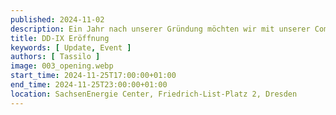 ```yaml
---
published: 2024-11-02
description: Ein Jahr nach unserer Gründung möchten wir mit unserer Community zelebrieren!
title: DD-IX Eröffnung
keywords: [ Update, Event ]
authors: [ Tassilo ]
image: 003_opening.webp
start_time: 2024-11-25T17:00:00+01:00
end_time: 2024-11-25T23:00:00+01:00
location: SachsenEnergie Center, Friedrich-List-Platz 2, Dresden
---
```

